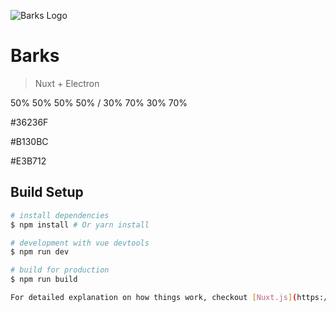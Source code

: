 ![Barks Logo](https://zupimages.net/up/19/12/eh4v.png)

# Barks

> Nuxt + Electron

50% 50% 50% 50% / 30% 70% 30% 70%

#36236F

#B130BC

#E3B712

## Build Setup

``` bash
# install dependencies
$ npm install # Or yarn install

# development with vue devtools
$ npm run dev

# build for production
$ npm run build

For detailed explanation on how things work, checkout [Nuxt.js](https://github.com/nuxt/nuxt.js), [Electron.js](https://electronjs.org/), and [electron-builder](https://www.electron.build/).
